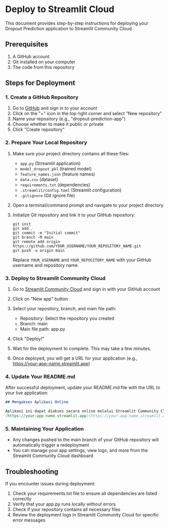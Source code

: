 # Deploy to Streamlit Cloud

This document provides step-by-step instructions for deploying your Dropout Prediction application to Streamlit Community Cloud.

## Prerequisites

1. A GitHub account
2. Git installed on your computer
3. The code from this repository

## Steps for Deployment

### 1. Create a GitHub Repository

1. Go to [GitHub](https://github.com/) and sign in to your account
2. Click on the "+" icon in the top right corner and select "New repository"
3. Name your repository (e.g., "dropout-prediction-app")
4. Choose whether to make it public or private
5. Click "Create repository"

### 2. Prepare Your Local Repository

1. Make sure your project directory contains all these files:

   - `app.py` (Streamlit application)
   - `model_dropout.pkl` (trained model)
   - `feature_names.json` (feature names)
   - `data.csv` (dataset)
   - `requirements.txt` (dependencies)
   - `.streamlit/config.toml` (Streamlit configuration)
   - `.gitignore` (Git ignore file)

2. Open a terminal/command prompt and navigate to your project directory

3. Initialize Git repository and link it to your GitHub repository:

   ```
   git init
   git add .
   git commit -m "Initial commit"
   git branch -M main
   git remote add origin https://github.com/YOUR_USERNAME/YOUR_REPOSITORY_NAME.git
   git push -u origin main
   ```

   Replace `YOUR_USERNAME` and `YOUR_REPOSITORY_NAME` with your GitHub username and repository name.

### 3. Deploy to Streamlit Community Cloud

1. Go to [Streamlit Community Cloud](https://share.streamlit.io/) and sign in with your GitHub account

2. Click on "New app" button

3. Select your repository, branch, and main file path:

   - Repository: Select the repository you created
   - Branch: main
   - Main file path: app.py

4. Click "Deploy!"

5. Wait for the deployment to complete. This may take a few minutes.

6. Once deployed, you will get a URL for your application (e.g., https://your-app-name.streamlit.app)

### 4. Update Your README.md

After successful deployment, update your README.md file with the URL to your live application:

```markdown
## Mengakses Aplikasi Online

Aplikasi ini dapat diakses secara online melalui Streamlit Community Cloud:
[https://your-app-name.streamlit.app](https://your-app-name.streamlit.app)
```

### 5. Maintaining Your Application

- Any changes pushed to the main branch of your GitHub repository will automatically trigger a redeployment
- You can manage your app settings, view logs, and more from the Streamlit Community Cloud dashboard

## Troubleshooting

If you encounter issues during deployment:

1. Check your requirements.txt file to ensure all dependencies are listed correctly
2. Verify that your app.py runs locally without errors
3. Check if your repository contains all necessary files
4. Review the deployment logs in Streamlit Community Cloud for specific error messages
